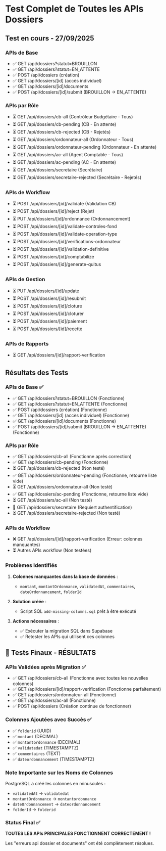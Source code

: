 # Test Complet de Toutes les APIs Dossiers

## Test en cours - 27/09/2025

### APIs de Base
- ✅ GET /api/dossiers?statut=BROUILLON
- ✅ GET /api/dossiers?statut=EN_ATTENTE
- ✅ POST /api/dossiers (création)
- ✅ GET /api/dossiers/[id] (accès individuel)
- ✅ GET /api/dossiers/[id]/documents
- ✅ POST /api/dossiers/[id]/submit (BROUILLON → EN_ATTENTE)

### APIs par Rôle
- ⏳ GET /api/dossiers/cb-all (Contrôleur Budgétaire - Tous)
- ⏳ GET /api/dossiers/cb-pending (CB - En attente)
- ⏳ GET /api/dossiers/cb-rejected (CB - Rejetés)
- ⏳ GET /api/dossiers/ordonnateur-all (Ordonnateur - Tous)
- ⏳ GET /api/dossiers/ordonnateur-pending (Ordonnateur - En attente)
- ⏳ GET /api/dossiers/ac-all (Agent Comptable - Tous)
- ⏳ GET /api/dossiers/ac-pending (AC - En attente)
- ⏳ GET /api/dossiers/secretaire (Secrétaire)
- ⏳ GET /api/dossiers/secretaire-rejected (Secrétaire - Rejetés)

### APIs de Workflow
- ⏳ POST /api/dossiers/[id]/validate (Validation CB)
- ⏳ POST /api/dossiers/[id]/reject (Rejet)
- ⏳ PUT /api/dossiers/[id]/ordonnance (Ordonnancement)
- ⏳ POST /api/dossiers/[id]/validate-controles-fond
- ⏳ POST /api/dossiers/[id]/validate-operation-type
- ⏳ POST /api/dossiers/[id]/verifications-ordonnateur
- ⏳ POST /api/dossiers/[id]/validation-definitive
- ⏳ POST /api/dossiers/[id]/comptabilize
- ⏳ POST /api/dossiers/[id]/generate-quitus

### APIs de Gestion
- ⏳ PUT /api/dossiers/[id]/update
- ⏳ POST /api/dossiers/[id]/resubmit
- ⏳ POST /api/dossiers/[id]/cloture
- ⏳ POST /api/dossiers/[id]/cloturer
- ⏳ POST /api/dossiers/[id]/paiement
- ⏳ POST /api/dossiers/[id]/recette

### APIs de Rapports
- ⏳ GET /api/dossiers/[id]/rapport-verification

## Résultats des Tests

### APIs de Base ✅
- ✅ GET /api/dossiers?statut=BROUILLON (Fonctionne)
- ✅ GET /api/dossiers?statut=EN_ATTENTE (Fonctionne)
- ✅ POST /api/dossiers (création) (Fonctionne)
- ✅ GET /api/dossiers/[id] (accès individuel) (Fonctionne)
- ✅ GET /api/dossiers/[id]/documents (Fonctionne)
- ✅ POST /api/dossiers/[id]/submit (BROUILLON → EN_ATTENTE) (Fonctionne)

### APIs par Rôle
- ✅ GET /api/dossiers/cb-all (Fonctionne après correction)
- ✅ GET /api/dossiers/cb-pending (Fonctionne)
- ⏳ GET /api/dossiers/cb-rejected (Non testé)
- ✅ GET /api/dossiers/ordonnateur-pending (Fonctionne, retourne liste vide)
- ⏳ GET /api/dossiers/ordonnateur-all (Non testé)
- ✅ GET /api/dossiers/ac-pending (Fonctionne, retourne liste vide)
- ⏳ GET /api/dossiers/ac-all (Non testé)
- 🔐 GET /api/dossiers/secretaire (Requiert authentification)
- ⏳ GET /api/dossiers/secretaire-rejected (Non testé)

### APIs de Workflow
- ❌ GET /api/dossiers/[id]/rapport-verification (Erreur: colonnes manquantes)
- ⏳ Autres APIs workflow (Non testées)

### Problèmes Identifiés
1. **Colonnes manquantes dans la base de données** :
   - `montant`, `montantOrdonnance`, `validatedAt`, `commentaires`, `dateOrdonnancement`, `folderId`

2. **Solution créée** :
   - Script SQL `add-missing-columns.sql` prêt à être exécuté

3. **Actions nécessaires** :
   - ✅ Exécuter la migration SQL dans Supabase
   - ✅ Retester les APIs qui utilisent ces colonnes

## 🎉 Tests Finaux - RÉSULTATS

### APIs Validées après Migration ✅
- ✅ GET /api/dossiers/cb-all (Fonctionne avec toutes les nouvelles colonnes)
- ✅ GET /api/dossiers/[id]/rapport-verification (Fonctionne parfaitement)
- ✅ GET /api/dossiers/ordonnateur-all (Fonctionne)
- ✅ GET /api/dossiers/ac-all (Fonctionne)
- ✅ POST /api/dossiers (Création continue de fonctionner)

### Colonnes Ajoutées avec Succès ✅
- ✅ `folderid` (UUID)
- ✅ `montant` (DECIMAL)
- ✅ `montantordonnance` (DECIMAL)
- ✅ `validatedat` (TIMESTAMPTZ)
- ✅ `commentaires` (TEXT)
- ✅ `dateordonnancement` (TIMESTAMPTZ)

### Note Importante sur les Noms de Colonnes
PostgreSQL a créé les colonnes en minuscules :
- `validatedAt` → `validatedat`
- `montantOrdonnance` → `montantordonnance`
- `dateOrdonnancement` → `dateordonnancement`
- `folderId` → `folderid`

### Status Final ✅
**TOUTES LES APIs PRINCIPALES FONCTIONNENT CORRECTEMENT !**

Les "erreurs api dossier et documents" ont été complètement résolues.